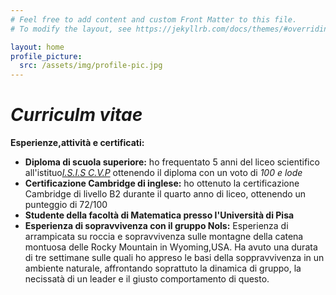 ```yaml
---
# Feel free to add content and custom Front Matter to this file.
# To modify the layout, see https://jekyllrb.com/docs/themes/#overriding-theme-defaults

layout: home
profile_picture:
  src: /assets/img/profile-pic.jpg
---
```

<h1> <strong> <em>Curriculm vitae</em> </strong> </h1>
<p> <strong>Esperienze,attività e certificati:</strong>
<ul>
  <li> <strong> Diploma di scuola superiore:</strong> ho frequentato 5 anni del liceo scientifico all'istituo<a href="https://carduccivoltapacinotti.edu.it/"><em>I.S.I.S C.V.P</em></a> ottenendo il diploma con un voto di <em> 100 e lode</em> </li>

  <li> <strong>Certificazione Cambridge di inglese:</strong> ho ottenuto la certificazione Cambridge di livello B2 durante il quarto anno di liceo, ottenendo un punteggio di 72/100 </li>

  <li> <strong>Studente della facoltà di Matematica presso l'Università di Pisa</strong> </li>
  	
  <li> <strong>Esperienza di sopravvivenza con il gruppo Nols:</strong> Esperienza di arrampicata su roccia e sopravvivenza sulle montagne della catena montuosa delle Rocky Mountain in Wyoming,USA. Ha avuto una durata di tre settimane sulle quali ho appreso le basi della soppravvivenza in un ambiente naturale, affrontando soprattuto la dinamica di gruppo, la necissatà di un leader e il giusto comportamento di questo. </li> 
</ul>

</p>
